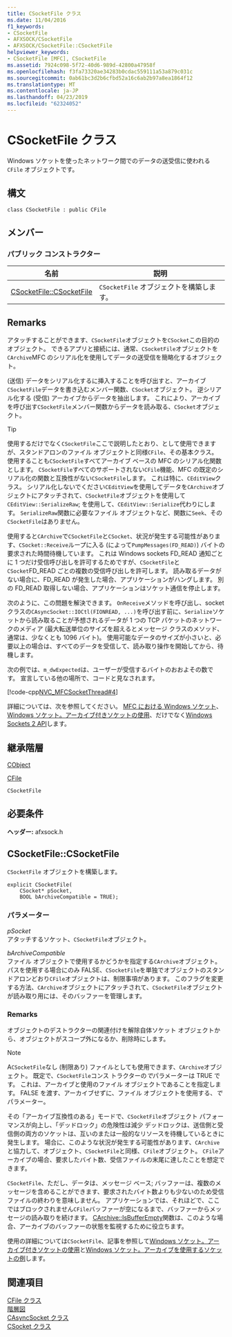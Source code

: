 ```yaml
---
title: CSocketFile クラス
ms.date: 11/04/2016
f1_keywords:
- CSocketFile
- AFXSOCK/CSocketFile
- AFXSOCK/CSocketFile::CSocketFile
helpviewer_keywords:
- CSocketFile [MFC], CSocketFile
ms.assetid: 7924c098-5f72-40d6-989d-42800a47958f
ms.openlocfilehash: f3fa73320ae34283b0cdac559111a53a879c031c
ms.sourcegitcommit: 0ab61bc3d2b6cfbd52a16c6ab2b97a8ea1864f12
ms.translationtype: MT
ms.contentlocale: ja-JP
ms.lasthandoff: 04/23/2019
ms.locfileid: "62324052"
---
```

# <a name="csocketfile-class"></a>CSocketFile クラス

Windows ソケットを使ったネットワーク間でのデータの送受信に使われる `CFile` オブジェクトです。

## <a name="syntax"></a>構文

```
class CSocketFile : public CFile
```

## <a name="members"></a>メンバー

### <a name="public-constructors"></a>パブリック コンストラクター

|名前|説明|
|----------|-----------------|
|[CSocketFile::CSocketFile](#csocketfile)|`CSocketFile` オブジェクトを構築します。|

## <a name="remarks"></a>Remarks

アタッチすることができます、`CSocketFile`オブジェクトを`CSocket`この目的のオブジェクト。 できるアプリと接続には、通常、`CSocketFile`オブジェクトを`CArchive`MFC のシリアル化を使用してデータの送受信を簡略化するオブジェクト。

(送信) データをシリアル化するに挿入することを呼び出すと、アーカイブ`CSocketFile`データを書き込むメンバー関数、`CSocket`オブジェクト。 逆シリアル化する (受信) アーカイブからデータを抽出します。 これにより、アーカイブを呼び出す`CSocketFile`メンバー関数からデータを読み取る、`CSocket`オブジェクト。

> [!TIP]
>  使用するだけでなく`CSocketFile`ここで説明したとおり、として使用できますが、スタンドアロンのファイル オブジェクトと同様`CFile`、その基本クラス。 使用することも`CSocketFile`すべてアーカイブ ベースの MFC のシリアル化関数とします。 `CSocketFile`すべてのサポートされない`CFile`機能、MFC の既定のシリアル化の関数と互換性がない`CSocketFile`します。 これは特に、`CEditView`クラス。 シリアル化しないでください`CEditView`を使用してデータを`CArchive`オブジェクトにアタッチされて、`CSocketFile`オブジェクトを使用して`CEditView::SerializeRaw`; を使用して、`CEditView::Serialize`代わりにします。 `SerializeRaw`関数に必要なファイル オブジェクトなど、関数に`Seek`、その`CSocketFile`はありません。

使用すると`CArchive`で`CSocketFile`と`CSocket`、状況が発生する可能性があります、`CSocket::Receive`ループに入る (によって`PumpMessages(FD_READ)`) バイトの要求された時間待機しています。 これは Windows sockets FD_READ 通知ごとに 1 つだけ受信呼び出しを許可するためですが、`CSocketFile`と`CSocket`FD_READ ごとの複数の受信呼び出しを許可します。 読み取るデータがない場合に、FD_READ が発生した場合、アプリケーションがハングします。 別の FD_READ 取得しない場合、アプリケーションはソケット通信を停止します。

次のように、この問題を解決できます。 `OnReceive`メソッドを呼び出し、socket クラスの`CAsyncSocket::IOCtl(FIONREAD, ...)`を呼び出す前に、`Serialize`ソケットから読み取ることが予想されるデータが 1 つの TCP パケットのネットワークのメディア (最大転送単位のサイズを超えるとメッセージ クラスのメソッド、通常は、少なくとも 1096 バイト)。 使用可能なデータのサイズが小さいと、必要以上の場合は、すべてのデータを受信して、読み取り操作を開始してから、待機します。

次の例では、`m_dwExpected`は、ユーザーが受信するバイトのおおよその数です。 宣言している他の場所で、コードと見なされます。

[!code-cpp[NVC_MFCSocketThread#4](../../mfc/reference/codesnippet/cpp/csocketfile-class_1.cpp)]

詳細については、次を参照してください。 [MFC における Windows ソケット](../../mfc/windows-sockets-in-mfc.md)、 [Windows ソケット。アーカイブ付きソケットの使用](../../mfc/windows-sockets-using-sockets-with-archives.md)、だけでなく[Windows Sockets 2 API](/windows/desktop/WinSock/windows-sockets-start-page-2)します。

## <a name="inheritance-hierarchy"></a>継承階層

[CObject](../../mfc/reference/cobject-class.md)

[CFile](../../mfc/reference/cfile-class.md)

`CSocketFile`

## <a name="requirements"></a>必要条件

**ヘッダー:** afxsock.h

##  <a name="csocketfile"></a>  CSocketFile::CSocketFile

`CSocketFile` オブジェクトを構築します。

```
explicit CSocketFile(
    CSocket* pSocket,
    BOOL bArchiveCompatible = TRUE);
```

### <a name="parameters"></a>パラメーター

*pSocket*<br/>
アタッチするソケット、`CSocketFile`オブジェクト。

*bArchiveCompatible*<br/>
ファイル オブジェクトで使用するかどうかを指定する`CArchive`オブジェクト。 パスを使用する場合にのみ FALSE、`CSocketFile`を単独でオブジェクトのスタンドアロンどおり`CFile`オブジェクトは、制限事項があります。 このフラグを変更する方法、`CArchive`オブジェクトにアタッチされて、`CSocketFile`オブジェクトが読み取り用には、そのバッファーを管理します。

### <a name="remarks"></a>Remarks

オブジェクトのデストラクターの関連付けを解除自体ソケット オブジェクトから、オブジェクトがスコープ外になるか、削除時にします。

> [!NOTE]
>  A`CSocketFile`なし (制限あり) ファイルとしても使用できます、`CArchive`オブジェクト。 既定で、`CSocketFile`コンス トラクターの*で*パラメーターは TRUE です。 これは、アーカイブと使用のファイル オブジェクトであることを指定します。 FALSE を渡す、アーカイブせずに、ファイル オブジェクトを使用する、*で*パラメーター。

その「アーカイブ互換性のある」モードで、`CSocketFile`オブジェクト パフォーマンスが向上し、「デッドロック」の危険性は減少 デッドロックは、送信側と受信側の両方のソケットは、互いのまたは一般的なリソースを待機しているときに発生します。 場合に、このような状況が発生する可能性があります、`CArchive`と協力して、オブジェクト、`CSocketFile`と同様、`CFile`オブジェクト。 `CFile`アーカイブの場合、要求したバイト数、受信ファイルの末尾に達したことを想定できます。

`CSocketFile`、ただし、データは、メッセージ ベース; バッファーは、複数のメッセージを含めることができます、要求されたバイト数よりも少ないのため受信ファイルの終わりを意味しません。 アプリケーションでは、それほどで、ここではブロックされません`CFile`バッファーが空になるまで、バッファーからメッセージの読み取りを続けます。 [CArchive::IsBufferEmpty](../../mfc/reference/carchive-class.md#isbufferempty)関数は、このような場合、アーカイブのバッファーの状態を監視するために役立ちます。

使用の詳細については`CSocketFile`、記事を参照して[Windows ソケット。アーカイブ付きソケットの使用](../../mfc/windows-sockets-using-sockets-with-archives.md)と[Windows ソケット。アーカイブを使用するソケットの例](../../mfc/windows-sockets-example-of-sockets-using-archives.md)します。

## <a name="see-also"></a>関連項目

[CFile クラス](../../mfc/reference/cfile-class.md)<br/>
[階層図](../../mfc/hierarchy-chart.md)<br/>
[CAsyncSocket クラス](../../mfc/reference/casyncsocket-class.md)<br/>
[CSocket クラス](../../mfc/reference/csocket-class.md)
